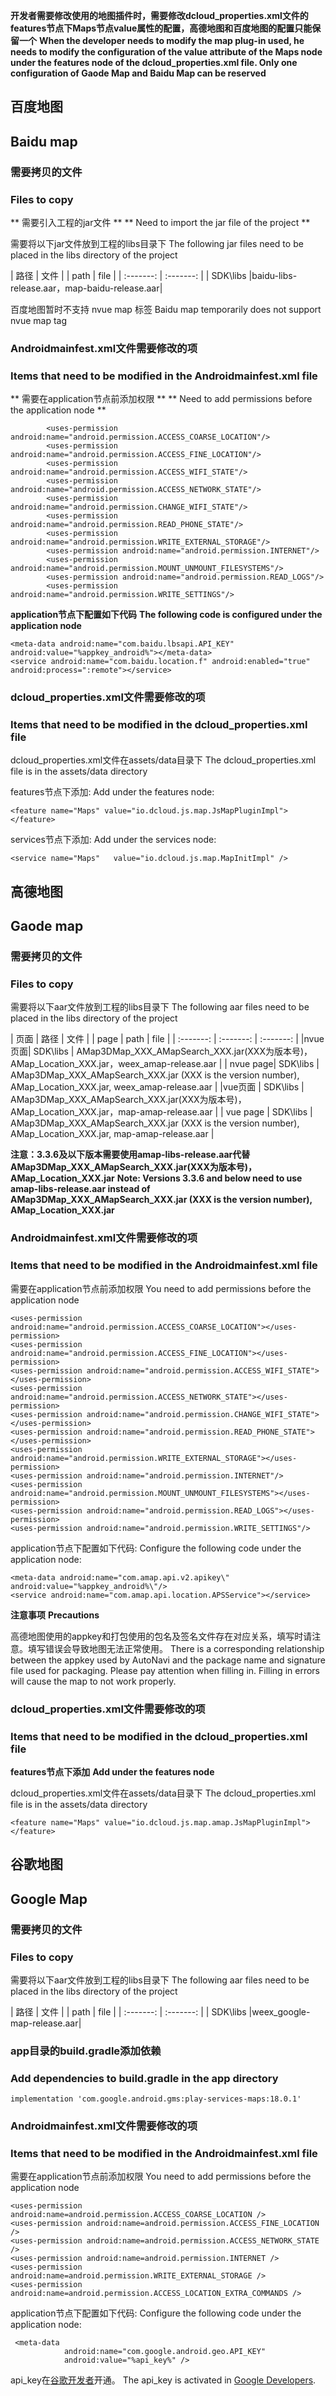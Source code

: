 **开发者需要修改使用的地图插件时，需要修改dcloud_properties.xml文件的features节点下Maps节点value属性的配置，高德地图和百度地图的配置只能保留一个**
**When the developer needs to modify the map plug-in used, he needs to modify the configuration of the value attribute of the Maps node under the features node of the dcloud_properties.xml file. Only one configuration of Gaode Map and Baidu Map can be reserved**

## 百度地图 
## Baidu map 

### 需要拷贝的文件 
### Files to copy

** 需要引入工程的jar文件 **
** Need to import the jar file of the project **

需要将以下jar文件放到工程的libs目录下
The following jar files need to be placed in the libs directory of the project

| 路径 | 文件 | 
| path | file |
| :-------: | :-------: |
| SDK\libs |baidu-libs-release.aar，map-baidu-release.aar|

百度地图暂时不支持 nvue map 标签
Baidu map temporarily does not support nvue map tag

### Androidmainfest.xml文件需要修改的项 
### Items that need to be modified in the Androidmainfest.xml file

** 需要在application节点前添加权限 **
** Need to add permissions before the application node **

```
        <uses-permission android:name="android.permission.ACCESS_COARSE_LOCATION"/>
        <uses-permission android:name="android.permission.ACCESS_FINE_LOCATION"/>
        <uses-permission android:name="android.permission.ACCESS_WIFI_STATE"/>
        <uses-permission android:name="android.permission.ACCESS_NETWORK_STATE"/>
        <uses-permission android:name="android.permission.CHANGE_WIFI_STATE"/>
        <uses-permission android:name="android.permission.READ_PHONE_STATE"/>
        <uses-permission android:name="android.permission.WRITE_EXTERNAL_STORAGE"/>
        <uses-permission android:name="android.permission.INTERNET"/>
        <uses-permission android:name="android.permission.MOUNT_UNMOUNT_FILESYSTEMS"/>
        <uses-permission android:name="android.permission.READ_LOGS"/>
        <uses-permission android:name="android.permission.WRITE_SETTINGS"/>
```

**application节点下配置如下代码**
**The following code is configured under the application node**

```
<meta-data android:name="com.baidu.lbsapi.API_KEY" android:value="%appkey_android%"></meta-data>
<service android:name="com.baidu.location.f" android:enabled="true" android:process=":remote"></service>
```

### dcloud_properties.xml文件需要修改的项
### Items that need to be modified in the dcloud_properties.xml file

dcloud_properties.xml文件在assets/data目录下
The dcloud_properties.xml file is in the assets/data directory

features节点下添加: 
Add under the features node:
```
<feature name="Maps" value="io.dcloud.js.map.JsMapPluginImpl"></feature>
```

services节点下添加:
Add under the services node:

```
<service name="Maps"   value="io.dcloud.js.map.MapInitImpl" />
```

## 高德地图
## Gaode map

### 需要拷贝的文件 
### Files to copy

需要将以下aar文件放到工程的libs目录下
The following aar files need to be placed in the libs directory of the project

| 页面 | 路径 | 文件 | 
| page | path | file |
| :-------: | :-------: | :-------: |
|nvue页面| SDK\libs | AMap3DMap_XXX_AMapSearch_XXX.jar(XXX为版本号)，AMap_Location_XXX.jar，weex_amap-release.aar |
| nvue page| SDK\libs | AMap3DMap_XXX_AMapSearch_XXX.jar (XXX is the version number), AMap_Location_XXX.jar, weex_amap-release.aar |
|vue页面 | SDK\libs | AMap3DMap_XXX_AMapSearch_XXX.jar(XXX为版本号)，AMap_Location_XXX.jar，map-amap-release.aar |
| vue page | SDK\libs | AMap3DMap_XXX_AMapSearch_XXX.jar (XXX is the version number), AMap_Location_XXX.jar, map-amap-release.aar |

**注意：3.3.6及以下版本需要使用amap-libs-release.aar代替AMap3DMap_XXX_AMapSearch_XXX.jar(XXX为版本号)，AMap_Location_XXX.jar**
**Note: Versions 3.3.6 and below need to use amap-libs-release.aar instead of AMap3DMap_XXX_AMapSearch_XXX.jar (XXX is the version number), AMap_Location_XXX.jar**

### Androidmainfest.xml文件需要修改的项
### Items that need to be modified in the Androidmainfest.xml file

需要在application节点前添加权限
You need to add permissions before the application node

```
<uses-permission android:name="android.permission.ACCESS_COARSE_LOCATION"></uses-permission>
<uses-permission android:name="android.permission.ACCESS_FINE_LOCATION"></uses-permission>
<uses-permission android:name="android.permission.ACCESS_WIFI_STATE"></uses-permission>
<uses-permission android:name="android.permission.ACCESS_NETWORK_STATE"></uses-permission>
<uses-permission android:name="android.permission.CHANGE_WIFI_STATE"></uses-permission>
<uses-permission android:name="android.permission.READ_PHONE_STATE"></uses-permission>
<uses-permission android:name="android.permission.WRITE_EXTERNAL_STORAGE"></uses-permission>
<uses-permission android:name="android.permission.INTERNET"/>
<uses-permission android:name="android.permission.MOUNT_UNMOUNT_FILESYSTEMS"></uses-permission>
<uses-permission android:name="android.permission.READ_LOGS"></uses-permission>
<uses-permission android:name="android.permission.WRITE_SETTINGS"/>
```

application节点下配置如下代码:
Configure the following code under the application node:

```
<meta-data android:name="com.amap.api.v2.apikey\" android:value="%appkey_android%\"/>
<service android:name="com.amap.api.location.APSService"></service>
```

**注意事项**
**Precautions**

高德地图使用的appkey和打包使用的包名及签名文件存在对应关系，填写时请注意。填写错误会导致地图无法正常使用。
There is a corresponding relationship between the appkey used by AutoNavi and the package name and signature file used for packaging. Please pay attention when filling in. Filling in errors will cause the map to not work properly.

### dcloud_properties.xml文件需要修改的项
### Items that need to be modified in the dcloud_properties.xml file

**features节点下添加** 
**Add under the features node**

dcloud_properties.xml文件在assets/data目录下 
The dcloud_properties.xml file is in the assets/data directory

```
<feature name="Maps" value="io.dcloud.js.map.amap.JsMapPluginImpl"></feature>
```


## 谷歌地图
## Google Map
### 需要拷贝的文件
### Files to copy
需要将以下aar文件放到工程的libs目录下
The following aar files need to be placed in the libs directory of the project

| 路径 | 文件 | 
| path | file |
| :-------: | :-------: |
| SDK\libs |weex_google-map-release.aar|


### app目录的build.gradle添加依赖
### Add dependencies to build.gradle in the app directory
```
implementation 'com.google.android.gms:play-services-maps:18.0.1'
```

### Androidmainfest.xml文件需要修改的项
### Items that need to be modified in the Androidmainfest.xml file

需要在application节点前添加权限
You need to add permissions before the application node

```
<uses-permission android:name=android.permission.ACCESS_COARSE_LOCATION />
<uses-permission android:name=android.permission.ACCESS_FINE_LOCATION />
<uses-permission android:name=android.permission.ACCESS_NETWORK_STATE />
<uses-permission android:name=android.permission.INTERNET />
<uses-permission android:name=android.permission.WRITE_EXTERNAL_STORAGE />
<uses-permission android:name=android.permission.ACCESS_LOCATION_EXTRA_COMMANDS />
```

application节点下配置如下代码:
Configure the following code under the application node:

```
 <meta-data
            android:name="com.google.android.geo.API_KEY"
            android:value="%api_key%" />
```

api_key在[谷歌开发者](https://mapsplatform.google.com/)开通。
The api_key is activated in [Google Developers](https://mapsplatform.google.com/).





<!--
## 百度定位
## Baidu positioning

### 需要拷贝的文件
### Files to copy

**需要引入工程的jar/aar文件**
**The jar/aar file of the project needs to be imported**

需要将以下jar/aar文件放到工程的libs目录下
The following jar/aar files need to be placed in the libs directory of the project

| 路径 | 文件 | 
| path | file |
| :-------: | :-------: |
| SDK\libs | baidu-libs-release.aar, geolocation-baidu-release.aar|

**application节点下配置如下代码**
**The following code is configured under the application node**

```
<meta-data android:name="com.baidu.lbsapi.API_KEY" android:value="%appkey_android%"></meta-data>
<service android:name="com.baidu.location.f" android:enabled="true" android:process=":remote"></service>
```

## 高德定位
## AutoNavi Positioning

### 需要拷贝的文件
### Files to copy

**需要引入工程的jar/aar文件**
**The jar/aar file of the project needs to be imported**

需要将以下jar/aar文件放到工程的libs目录下
The following jar/aar files need to be placed in the libs directory of the project

| 路径 | 文件 | 
| path | file |
| :-------: | :-------: |
| SDK\libs | amap-libs-release.aar, geolocation-amap-release.aar |

### Androidmainfest.xml文件需要修改的项
### Items that need to be modified in the Androidmainfest.xml file

**需要在application节点前添加权限**
**Need to add permissions before the application node**

```
<uses-permission android:name="android.permission.ACCESS_COARSE_LOCATION"/>
<uses-permission android:name="android.permission.ACCESS_FINE_LOCATION"/>
<uses-permission android:name="android.permission.ACCESS_WIFI_STATE"/>
<uses-permission android:name="android.permission.ACCESS_NETWORK_STATE"/>
<uses-permission android:name="android.permission.CHANGE_WIFI_STATE"/>
<uses-permission android:name="android.permission.READ_PHONE_STATE"/>
<uses-permission android:name="android.permission.WRITE_EXTERNAL_STORAGE"/>
<uses-permission android:name="android.permission.INTERNET"/>
<uses-permission android:name="android.permission.MOUNT_UNMOUNT_FILESYSTEMS"/>
<uses-permission android:name="android.permission.READ_LOGS"/>
<uses-permission android:name="android.permission.WRITE_SETTINGS"/>
```

**application节点下配置如下代码**
**The following code is configured under the application node**

```
<meta-data android:name="com.amap.api.v2.apikey" android:value=\"%用户申请的APPkey%\"></meta-data>
<service android:name="com.amap.api.location.APSService"></service>
```

## 系统定位
## System location

### 需要拷贝的文件
### Files to copy

**最新SDK使用系统定位已不需要引入任何文件**
**The latest SDK uses system positioning and does not need to import any files**

### Androidmainfest.xml文件需要修改的项
### Items that need to be modified in the Androidmainfest.xml file

**需要在application节点前添加权限**
**Need to add permissions before the application node**

```
<uses-permission android:name="android.permission.ACCESS_COARSE_LOCATION"/>
<uses-permission android:name="android.permission.ACCESS_FINE_LOCATION"/>
<uses-permission android:name="android.permission.ACCESS_WIFI_STATE"/>
<uses-permission android:name="android.permission.ACCESS_NETWORK_STATE"/>
<uses-permission android:name="android.permission.CHANGE_WIFI_STATE"/>
<uses-permission android:name="android.permission.READ_PHONE_STATE"/>
<uses-permission android:name="android.permission.WRITE_EXTERNAL_STORAGE"/>
<uses-permission android:name="android.permission.INTERNET"/>
<uses-permission android:name="android.permission.MOUNT_UNMOUNT_FILESYSTEMS"/>
<uses-permission android:name="android.permission.READ_LOGS"/>
<uses-permission android:name="android.permission.WRITE_SETTINGS"/>
```

-->